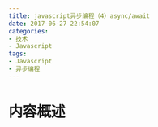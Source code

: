 ```yaml
---
title: javascript异步编程（4）async/await
date: 2017-06-27 22:54:07
categories:
- 技术
- Javascript
tags:
- Javascript
- 异步编程
---
```


# 内容概述